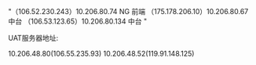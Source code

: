 "（106.52.230.243）10.206.80.74 NG 前端
（175.178.206.10）10.206.80.67 中台
（106.53.123.65）10.206.80.134 中台
"

UAT服务器地址:

10.206.48.80(106.55.235.93)
10.206.48.52(119.91.148.125)